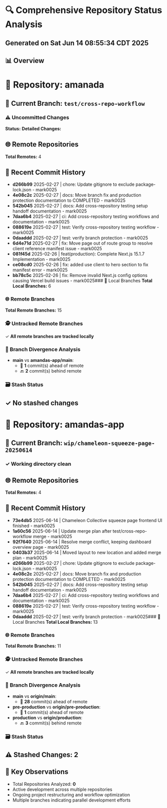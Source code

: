 # 🔍 Comprehensive Repository Status Analysis

## Generated on Sat Jun 14 08:55:34 CDT 2025

## 📊 Overview

# 📁 Repository: amanada

## 🌳 Current Branch: `test/cross-repo-workflow`

### ⚠️ Uncommitted Changes

**Status:**
**Detailed Changes:**

## 🌐 Remote Repositories

**Total Remotes:** 4

## 📜 Recent Commit History

- **d266b99** 2025-02-27 | chore: Update gitignore to exclude package-lock.json - mark0025
- **4e08c2c** 2025-02-27 | docs: Move branch fix and production protection documentation to COMPLETED - mark0025
- **542b045** 2025-02-27 | docs: Add cross-repository testing setup handoff documentation - mark0025
- **7daa6b4** 2025-02-27 | ci: Add cross-repository testing workflows and documentation - mark0025
- **088619e** 2025-02-27 | test: Verify cross-repository testing workflow - mark0025
- **0daaddd** 2025-02-27 | test: verify branch protection - mark0025
- **6d4e71d** 2025-02-27 | fix: Move page out of route group to resolve client reference manifest issue - mark0025
- **081f45d** 2025-02-26 | feat(production): Complete Next.js 15.1.7 Implementation - mark0025
- **ce08cd0** 2025-02-26 | fix: added use client to hero section to fix manifest error - mark0025
- **bb78c5c** 2025-02-26 | fix: Remove invalid Next.js config options causing Vercel build issues - mark0025### 🌿 Local Branches
  **Total Local Branches:** 6

### 🌐 Remote Branches

**Total Remote Branches:** 15

### 🕵️ Untracked Remote Branches

✓ **All remote branches are tracked locally**

### 🔀 Branch Divergence Analysis

- **main** vs **amandas-app/main**:
  - 🚀 **1** commit(s) ahead of remote
  - 🔙 **2** commit(s) behind remote

### 🗃️ Stash Status

## ✓ **No stashed changes**

# 📁 Repository: amandas-app

## 🌳 Current Branch: `wip/chameleon-squeeze-page-20250614`

### ✓ Working directory clean

## 🌐 Remote Repositories

**Total Remotes:** 4

## 📜 Recent Commit History

- **73e4db5** 2025-06-14 | Chameleon Collective squeeze page frontend UI finished - mark0025
- **1a60c56** 2025-06-14 | Update merge plan after test/cross-repo-workflow merge - mark0025
- **92f7640** 2025-06-14 | Resolve merge conflict, keeping dashboard overview page - mark0025
- **0403b37** 2025-06-14 | Moved layout to new location and added merge plan - mark0025
- **d266b99** 2025-02-27 | chore: Update gitignore to exclude package-lock.json - mark0025
- **4e08c2c** 2025-02-27 | docs: Move branch fix and production protection documentation to COMPLETED - mark0025
- **542b045** 2025-02-27 | docs: Add cross-repository testing setup handoff documentation - mark0025
- **7daa6b4** 2025-02-27 | ci: Add cross-repository testing workflows and documentation - mark0025
- **088619e** 2025-02-27 | test: Verify cross-repository testing workflow - mark0025
- **0daaddd** 2025-02-27 | test: verify branch protection - mark0025### 🌿 Local Branches
  **Total Local Branches:** 13

### 🌐 Remote Branches

**Total Remote Branches:** 11

### 🕵️ Untracked Remote Branches

✓ **All remote branches are tracked locally**

### 🔀 Branch Divergence Analysis

- **main** vs **origin/main**:
  - 🚀 **28** commit(s) ahead of remote
- **pre-production** vs **origin/pre-production**:
  - 🚀 **1** commit(s) ahead of remote
- **production** vs **origin/production**:
  - 🔙 **3** commit(s) behind remote

### 🗃️ Stash Status

## ⚠️ **Stashed Changes:** 2

## 🚀 Key Observations

- Total Repositories Analyzed: **0**
- Active development across multiple repositories
- Ongoing project restructuring and workflow optimization
- Multiple branches indicating parallel development efforts
